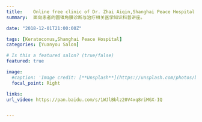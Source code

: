 ```yaml
---
title:    Online free clinic of Dr. Zhai Aiqin,Shanghai Peace Hospital【Edition 35】
summary:  面向患者的圆锥角膜诊断与治疗相关医学知识科普讲座。

date: "2018-12-01T21:00:00Z"

tags: [Keratoconus,Shanghai Peace Hospital]
categories: [Yuanyou Salon]

# Is this a featured salon? (true/false)
featured: true

image:
  #caption: 'Image credit: [**Unsplash**](https://unsplash.com/photos/bzdhc5b3Bxs)'
  focal_point: Right

links:
url_video: https://pan.baidu.com/s/1WJlBblz20V4xq8riMGX-IQ


---
```


